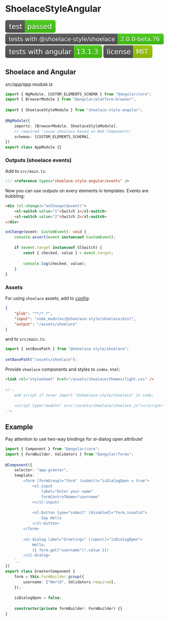 # ShoelaceStyleAngular

![test: passed](https://raw.githubusercontent.com/PavelDymkov/shoelace-style-angular/main/badges/test.svg)
![tests with @shoelace-style/shoelace: 2.0.0-beta.76](https://raw.githubusercontent.com/PavelDymkov/shoelace-style-angular/main/badges/shoelace-version.svg)
![tests with angular: 14.0.2](https://raw.githubusercontent.com/PavelDymkov/shoelace-style-angular/main/badges/ng-version.svg)
![license: ](https://raw.githubusercontent.com/PavelDymkov/shoelace-style-angular/main/badges/license.svg)

## Shoelace and Angular

_src/app/app.module.ts_

```ts
import { NgModule, CUSTOM_ELEMENTS_SCHEMA } from "@angular/core";
import { BrowserModule } from "@angular/platform-browser";

import { ShoelaceStyleModule } from "shoelace-style-angular";

@NgModule({
    imports: [BrowserModule, ShoelaceStyleModule],
    // required 'cause shoelace based on Web Components:
    schemas: [CUSTOM_ELEMENTS_SCHEMA],
})
export class AppModule {}
```

### Outputs (shoelace events)

Add to `src/main.ts`:

```ts
/// <reference types="shoelace-style-angular/events" />
```

Now you can use outputs on every elements in templates. Events are bubbling:

```html
<div (sl-change)="onChange($event)">
    <sl-switch value="1">Switch 1</sl-switch>
    <sl-switch value="2">Switch 2</sl-switch>
</div>
```

```ts
onChange(event: CustomEvent): void {
    console.assert(event instanceof CustomEvent);

    if (event.target instanceof SlSwitch) {
        const { checked, value } = event.target;

        console.log(checked, value);
    }
}
```

### Assets

For using `shoelace` assets, add to [config](https://angular.io/guide/workspace-config#asset-config):

```json
{
    "glob": "**/*.*",
    "input": "node_modules/@shoelace-style/shoelace/dist",
    "output": "/assets/shoelace"
}
```

and to `src/main.ts`:

```ts
import { setBasePath } from "@shoelace-style/shoelace";

setBasePath("/assets/shoelace");
```

Provide `shoelace` components and styles to `index.html`:

```html
<link rel="stylesheet" href="/assets/shoelace/themes/light.css" />

<!--
    add script if never import "@shoelace-style/shoelace" in code:

    <script type="module" src="/assets/shoelace/shoelace.js"></script>
-->
```

## Example

Pay attention to use two-way bindings for sl-dialog open attribute!

```ts
import { Component } from "@angular/core";
import { FormBuilder, Validators } from "@angular/forms";

@Component({
    selector: "app-greeter",
    template: `
        <form [formGroup]="form" (submit)="isDialogOpen = true">
            <sl-input
                label="Enter your name"
                formControlName="username"
            ></sl-input>

            <sl-button type="submit" [disabled]="form.invalid">
                Say Hello
            </sl-button>
        </form>

        <sl-dialog label="Greetings" [(open)]="isDialogOpen">
            Hello,
            {{ form.get("username")!.value }}!
        </sl-dialog>
    `,
})
export class GreeterComponent {
    form = this.formBuilder.group({
        username: ["World", Validators.required],
    });

    isDialogOpen = false;

    constructor(private formBuilder: FormBuilder) {}
}
```
